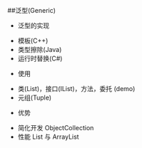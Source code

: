 ##泛型(Generic)

* 泛型的实现
 - 模板(C++)
 - 类型擦除(Java)
 - 运行时替换(C#)

* 使用
 - 类(List<T>)，接口(IList<T>)，方法，委托 (demo)
 - 元组(Tuple)

* 优势
 - 简化开发 ObjectCollection
 - 性能 List<int> 与 ArrayList